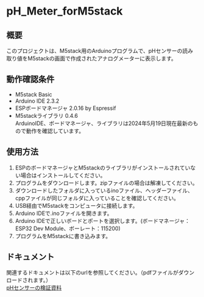 # pH_Meter_forM5stack

## 概要
このプロジェクトは、M5stack用のArduinoプログラムで、pHセンサーの読み取り値をM5stackの画面で作成されたアナログメーターに表示します。

## 動作確認条件
- M5stack Basic
- Arduino IDE 2.3.2
- ESPボードマネージャ 2.0.16 by Espressif
- M5stackライブラリ 0.4.6<br>
ArduinoIDE、ボードマネージャ、ライブラリは2024年5月19日現在最新のもので動作を確認しています。

## 使用方法
1. ESPのボードマネージャとM5stackのライブラリがインストールされていない場合はインストールしてください。
2. プログラムをダウンロードします。zipファイルの場合は解凍してください。
3. ダウンロードしたフォルダに入っているinoファイル、ヘッダーファイル、cppファイルが同じフォルダに入っていることを確認してください。
4. USB経由でM5stackをコンピュータに接続します。
5. Arduino IDEで.inoファイルを開きます。
6. Arduino IDEで正しいボードとポートを選択します。(ボードマネージャ：ESP32 Dev Module、ボーレート：115200)
7. プログラムをM5stackに書き込みます。

## ドキュメント
関連するドキュメントは以下のurlを参照してください。（pdfファイルがダウンロードされます。）<br>
[pHセンサーの検証資料](http://b-and-b-lab.jp/web/wp-content/uploads/2021/11/pHSns_Doc.pdf)


